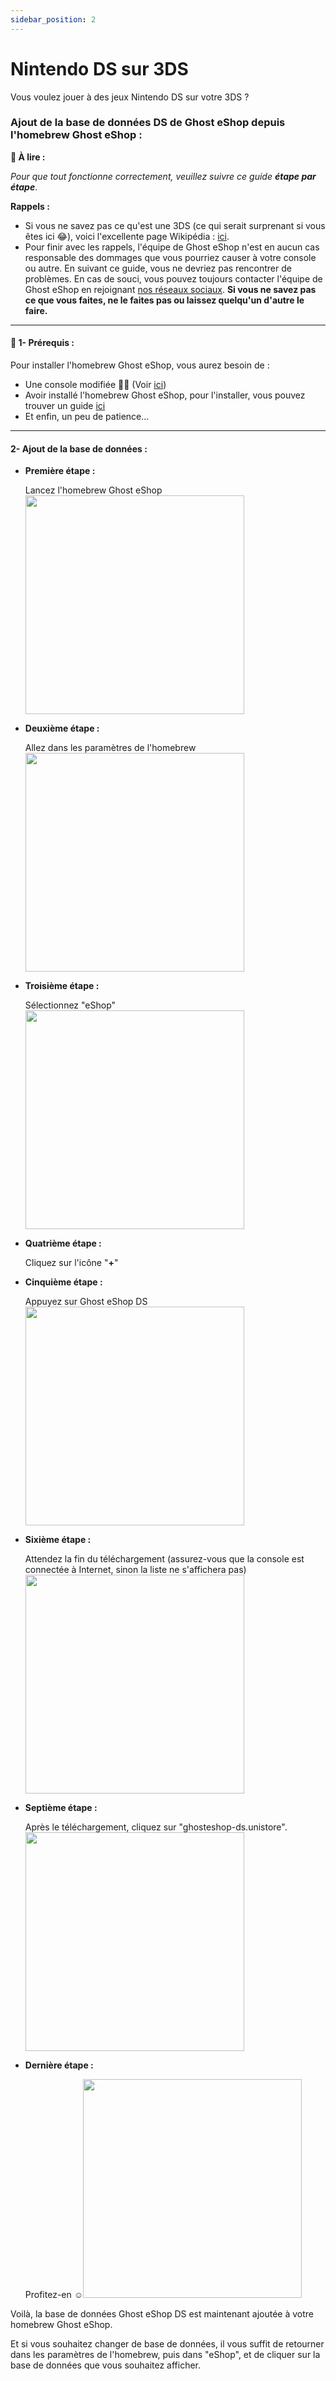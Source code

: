```yaml
---
sidebar_position: 2
---
```


# Nintendo DS sur 3DS

Vous voulez jouer à des jeux Nintendo DS sur votre 3DS ?


### __Ajout de la base de données DS de Ghost eShop depuis l'homebrew Ghost eShop :__


**📙 À lire :**

*Pour que tout fonctionne correctement, veuillez suivre ce guide **étape par étape***.


**Rappels :**
* Si vous ne savez pas ce qu'est une 3DS (ce qui serait surprenant si vous êtes ici 😂), voici l'excellente page Wikipédia : [ici](https://fr.wikipedia.org/wiki/Nintendo_3DS).
* Pour finir avec les rappels, l'équipe de Ghost eShop n'est en aucun cas responsable des dommages que vous pourriez causer à votre console ou autre. En suivant ce guide, vous ne devriez pas rencontrer de problèmes. En cas de souci, vous pouvez toujours contacter l'équipe de Ghost eShop en rejoignant [nos réseaux sociaux](https://social.ghostland.at/).
**Si vous ne savez pas ce que vous faites, ne le faites pas ou laissez quelqu'un d'autre le faire.**

___
#### 🏁 1- Prérequis :
Pour installer l'homebrew Ghost eShop, vous aurez besoin de :

* Une console modifiée 🏴‍☠️ (Voir [ici](https://3ds.hacks.guide/))
* Avoir installé l'homebrew Ghost eShop, pour l'installer, vous pouvez trouver un guide [ici](./fr/docs/citra/first-install)
* Et enfin, un peu de patience...

___
#### 2- Ajout de la base de données :

* **Première étape :**

    Lancez l'homebrew Ghost eShop
    <img src="/img/citra/screen/1.png" height="350" />
* **Deuxième étape :**

    Allez dans les paramètres de l'homebrew
    <img src="/img/citra/screen/2.png" height="350" />
* **Troisième étape :**

    Sélectionnez "eShop"
    <img src="/img/citra/screen/3.png" height="350" />
* **Quatrième étape :**

    Cliquez sur l'icône "**+**" 
* **Cinquième étape :**

    Appuyez sur Ghost eShop DS
    <img src="/img/citra/screen/5.png" height="350" />
* **Sixième étape :**

    Attendez la fin du téléchargement (assurez-vous que la console est connectée à Internet, sinon la liste ne s'affichera pas)
    <img src="/img/citra/screen/6.png" height="350" />
* **Septième étape :**

    Après le téléchargement, cliquez sur "ghosteshop-ds.unistore".
    <img src="/img/citra/screen/7.png" height="350" />
* **Dernière étape :**

    Profitez-en ☺️​
    <img src="/img/citra/screen/8.png" height="350" />

Voilà, la base de données Ghost eShop DS est maintenant ajoutée à votre homebrew Ghost eShop.

Et si vous souhaitez changer de base de données, il vous suffit de retourner dans les paramètres de l'homebrew, puis dans "eShop", et de cliquer sur la base de données que vous souhaitez afficher.